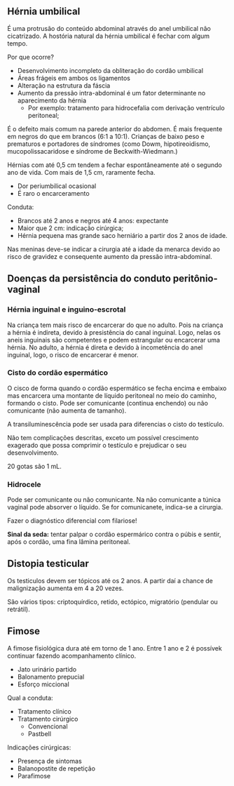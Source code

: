## Hérnia umbilical

É uma protrusão do conteúdo abdominal através do anel umbilical não cicatrizado.
A hostória natural da hérnia umbilical é fechar com algum tempo.

Por que ocorre?

* Desenvolvimento incompleto da obliteração do cordão umbilical
* Áreas frágeis em ambos os ligamentos
* Alteração na estrutura da fáscia
* Aumento da pressão intra-abdominal é um fator determinante no aparecimento da hérnia
  * Por exemplo: tratamento para hidrocefalia com derivação ventrículo peritoneal;

É o defeito mais comum na parede anterior do abdomen. É mais frequente em negros do que em brancos (6:1 a 10:1). Crianças de baixo peso e prematuros e portadores de síndromes (como Dowm, hipotireoidismo, mucopolissacaridose e síndrome de Beckwith-Wiedmann.)

Hérnias com até 0,5 cm tendem a fechar espontâneamente até o segundo ano de vida.
Com mais de 1,5 cm, raramente fecha.

* Dor periumbilical ocasional
* É raro o encarceramento

Conduta:

* Brancos até 2 anos e negros até 4 anos: expectante
* Maior que 2 cm: indicação cirúrgica;
* Hérnia pequena mas grande saco herniário a partir dos 2 anos de idade.

Nas meninas deve-se indicar a cirurgia até a idade da menarca devido ao risco de gravidez e consequente aumento da pressão intra-abdominal.

## Doenças da persistência do conduto peritônio-vaginal

### Hérnia inguinal e inguino-escrotal

Na criança tem mais risco de encarcerar do que no adulto. Pois na criança a hérnia é indireta, devido à presistência do canal inguinal. Logo, nelas os aneis inguinais são competentes e podem estrangular ou encarcerar uma hérnia. No adulto, a hérnia é direta e devido à incometência do anel inguinal, logo, o risco de encarcerar é menor.

### Cisto do cordão espermático

O cisco de forma quando o cordão espermático se fecha encima e embaixo mas encarcera uma montante de líquido peritoneal no meio do caminho, formando o cisto. Pode ser comunicante (continua enchendo) ou não comunicante (não aumenta de tamanho).

A transiluminescência pode ser usada para diferencias o cisto do testículo.

Não tem complicações descritas, exceto um possível crescimento exagerado que possa comprimir o testículo e prejudicar o seu desenvolvimento.

<p class="alert aviso-red">20 gotas são 1 mL.</p>

### Hidrocele

Pode ser comunicante ou não comunicante. Na não comunicante a túnica vaginal pode absorver o líquido. Se for comunicanete, indica-se a cirurgia.

Fazer o diagnóstico diferencial com filariose!

**Sinal da seda:** tentar palpar o cordão espermárico contra o púbis e sentir, após o cordão, uma fina lâmina peritoneal.

## Distopia testicular

Os testiculos devem ser tópicos até os 2 anos. A partir daí a chance de malignização aumenta em 4 a 20 vezes.

São vários tipos: criptoquírdico, retido, ectópico, migratório (pendular ou retrátil).

## Fimose

A fimose fisiológica dura até em torno de 1 ano. Entre 1 ano e 2 é possívek continuar fazendo acompanhamento clínico.

* Jato urinário partido
* Balonamento prepucial
* Esforço miccional

Qual a conduta:

* Tratamento clínico
* Tratamento cirúrgico
  * Convencional
  * Pastbell

Indicações cirúrgicas:

* Presença de sintomas
* Balanopostite de repetição
* Parafimose
